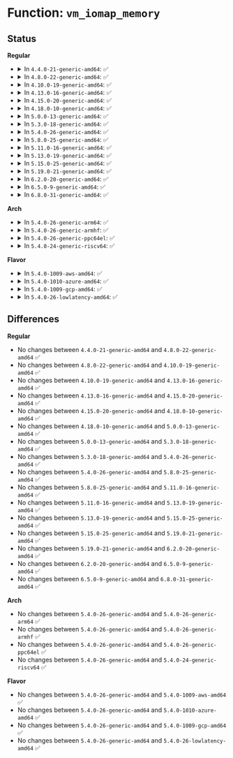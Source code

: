 # Function: <code>vm_iomap_memory</code>

## Status
<b>Regular</b>
<ul>
<li>
<details>
<summary>In <code>4.4.0-21-generic-amd64</code>: ✅</summary>

```c
int vm_iomap_memory(struct vm_area_struct * vma, phys_addr_t start, long unsigned int len)
```

```json
{
  "name": "vm_iomap_memory",
  "collision_type": "Unique Global",
  "inline_type": "No",
  "funcs": [
    {
      "addr": 18446744071580683392,
      "name": "vm_iomap_memory",
      "external": true,
      "loc": "mm/memory.c:1765",
      "file": "mm/memory.c",
      "inline": "seen, unknown",
      "caller_inline": [],
      "caller_func": [
        "drivers/video/fbdev/core/fbmem.c:fb_mmap",
        "drivers/char/hpet.c:hpet_mmap",
        "drivers/vme/vme.c:vme_master_mmap"
      ]
    }
  ],
  "symbols": [
    {
      "addr": 18446744071580683392,
      "name": "vm_iomap_memory",
      "section": ".text",
      "bind": "STB_GLOBAL",
      "size": 117
    }
  ]
}
```
</details>
</li>
<li>
<details>
<summary>In <code>4.8.0-22-generic-amd64</code>: ✅</summary>

```c
int vm_iomap_memory(struct vm_area_struct * vma, phys_addr_t start, long unsigned int len)
```

```json
{
  "name": "vm_iomap_memory",
  "collision_type": "Unique Global",
  "inline_type": "No",
  "funcs": [
    {
      "addr": 18446744071580796528,
      "name": "vm_iomap_memory",
      "external": true,
      "loc": "mm/memory.c:1828",
      "file": "mm/memory.c",
      "inline": "seen, unknown",
      "caller_inline": [],
      "caller_func": [
        "drivers/video/fbdev/core/fbmem.c:fb_mmap",
        "drivers/char/hpet.c:hpet_mmap",
        "drivers/vme/vme.c:vme_master_mmap"
      ]
    }
  ],
  "symbols": [
    {
      "addr": 18446744071580796528,
      "name": "vm_iomap_memory",
      "section": ".text",
      "bind": "STB_GLOBAL",
      "size": 117
    }
  ]
}
```
</details>
</li>
<li>
<details>
<summary>In <code>4.10.0-19-generic-amd64</code>: ✅</summary>

```c
int vm_iomap_memory(struct vm_area_struct * vma, phys_addr_t start, long unsigned int len)
```

```json
{
  "name": "vm_iomap_memory",
  "collision_type": "Unique Global",
  "inline_type": "No",
  "funcs": [
    {
      "addr": 18446744071580860800,
      "name": "vm_iomap_memory",
      "external": true,
      "loc": "mm/memory.c:1828",
      "file": "mm/memory.c",
      "inline": "seen, unknown",
      "caller_inline": [],
      "caller_func": [
        "drivers/video/fbdev/core/fbmem.c:fb_mmap",
        "drivers/char/hpet.c:hpet_mmap",
        "drivers/vme/vme.c:vme_master_mmap"
      ]
    }
  ],
  "symbols": [
    {
      "addr": 18446744071580860800,
      "name": "vm_iomap_memory",
      "section": ".text",
      "bind": "STB_GLOBAL",
      "size": 117
    }
  ]
}
```
</details>
</li>
<li>
<details>
<summary>In <code>4.13.0-16-generic-amd64</code>: ✅</summary>

```c
int vm_iomap_memory(struct vm_area_struct * vma, phys_addr_t start, long unsigned int len)
```

```json
{
  "name": "vm_iomap_memory",
  "collision_type": "Unique Global",
  "inline_type": "No",
  "funcs": [
    {
      "addr": 18446744071580905632,
      "name": "vm_iomap_memory",
      "external": true,
      "loc": "mm/memory.c:2014",
      "file": "mm/memory.c",
      "inline": "seen, unknown",
      "caller_inline": [],
      "caller_func": [
        "drivers/video/fbdev/core/fbmem.c:fb_mmap",
        "drivers/char/hpet.c:hpet_mmap",
        "drivers/vme/vme.c:vme_master_mmap"
      ]
    }
  ],
  "symbols": [
    {
      "addr": 18446744071580905632,
      "name": "vm_iomap_memory",
      "section": ".text",
      "bind": "STB_GLOBAL",
      "size": 108
    }
  ]
}
```
</details>
</li>
<li>
<details>
<summary>In <code>4.15.0-20-generic-amd64</code>: ✅</summary>

```c
int vm_iomap_memory(struct vm_area_struct * vma, phys_addr_t start, long unsigned int len)
```

```json
{
  "name": "vm_iomap_memory",
  "collision_type": "Unique Global",
  "inline_type": "No",
  "funcs": [
    {
      "addr": 18446744071581005376,
      "name": "vm_iomap_memory",
      "external": true,
      "loc": "mm/memory.c:2131",
      "file": "mm/memory.c",
      "inline": "seen, unknown",
      "caller_inline": [],
      "caller_func": [
        "drivers/video/fbdev/core/fbmem.c:fb_mmap",
        "drivers/char/hpet.c:hpet_mmap",
        "drivers/vme/vme.c:vme_master_mmap"
      ]
    }
  ],
  "symbols": [
    {
      "addr": 18446744071581005376,
      "name": "vm_iomap_memory",
      "section": ".text",
      "bind": "STB_GLOBAL",
      "size": 108
    }
  ]
}
```
</details>
</li>
<li>
<details>
<summary>In <code>4.18.0-10-generic-amd64</code>: ✅</summary>

```c
int vm_iomap_memory(struct vm_area_struct * vma, phys_addr_t start, long unsigned int len)
```

```json
{
  "name": "vm_iomap_memory",
  "collision_type": "Unique Global",
  "inline_type": "No",
  "funcs": [
    {
      "addr": 18446744071581135840,
      "name": "vm_iomap_memory",
      "external": true,
      "loc": "mm/memory.c:2173",
      "file": "mm/memory.c",
      "inline": "seen, unknown",
      "caller_inline": [],
      "caller_func": [
        "drivers/video/fbdev/core/fbmem.c:fb_mmap",
        "drivers/char/hpet.c:hpet_mmap",
        "drivers/vme/vme.c:vme_master_mmap"
      ]
    }
  ],
  "symbols": [
    {
      "addr": 18446744071581135840,
      "name": "vm_iomap_memory",
      "section": ".text",
      "bind": "STB_GLOBAL",
      "size": 108
    }
  ]
}
```
</details>
</li>
<li>
<details>
<summary>In <code>5.0.0-13-generic-amd64</code>: ✅</summary>

```c
int vm_iomap_memory(struct vm_area_struct * vma, phys_addr_t start, long unsigned int len)
```

```json
{
  "name": "vm_iomap_memory",
  "collision_type": "Unique Global",
  "inline_type": "No",
  "funcs": [
    {
      "addr": 18446744071581218672,
      "name": "vm_iomap_memory",
      "external": true,
      "loc": "mm/memory.c:1909",
      "file": "mm/memory.c",
      "inline": "seen, unknown",
      "caller_inline": [],
      "caller_func": [
        "drivers/video/fbdev/core/fbmem.c:fb_mmap",
        "drivers/char/hpet.c:hpet_mmap",
        "drivers/vme/vme.c:vme_master_mmap"
      ]
    }
  ],
  "symbols": [
    {
      "addr": 18446744071581218672,
      "name": "vm_iomap_memory",
      "section": ".text",
      "bind": "STB_GLOBAL",
      "size": 108
    }
  ]
}
```
</details>
</li>
<li>
<details>
<summary>In <code>5.3.0-18-generic-amd64</code>: ✅</summary>

```c
int vm_iomap_memory(struct vm_area_struct * vma, phys_addr_t start, long unsigned int len)
```

```json
{
  "name": "vm_iomap_memory",
  "collision_type": "Unique Global",
  "inline_type": "No",
  "funcs": [
    {
      "addr": 18446744071581291968,
      "name": "vm_iomap_memory",
      "external": true,
      "loc": "mm/memory.c:1966",
      "file": "mm/memory.c",
      "inline": "seen, unknown",
      "caller_inline": [],
      "caller_func": [
        "drivers/video/fbdev/core/fbmem.c:fb_mmap",
        "drivers/char/hpet.c:hpet_mmap",
        "drivers/vme/vme.c:vme_master_mmap"
      ]
    }
  ],
  "symbols": [
    {
      "addr": 18446744071581291968,
      "name": "vm_iomap_memory",
      "section": ".text",
      "bind": "STB_GLOBAL",
      "size": 111
    }
  ]
}
```
</details>
</li>
<li>
<details>
<summary>In <code>5.4.0-26-generic-amd64</code>: ✅</summary>

```c
int vm_iomap_memory(struct vm_area_struct * vma, phys_addr_t start, long unsigned int len)
```

```json
{
  "name": "vm_iomap_memory",
  "collision_type": "Unique Global",
  "inline_type": "No",
  "funcs": [
    {
      "addr": 18446744071581350704,
      "name": "vm_iomap_memory",
      "external": true,
      "loc": "mm/memory.c:1971",
      "file": "mm/memory.c",
      "inline": "seen, unknown",
      "caller_inline": [],
      "caller_func": [
        "drivers/video/fbdev/core/fbmem.c:fb_mmap",
        "drivers/char/hpet.c:hpet_mmap",
        "drivers/vme/vme.c:vme_master_mmap"
      ]
    }
  ],
  "symbols": [
    {
      "addr": 18446744071581350704,
      "name": "vm_iomap_memory",
      "section": ".text",
      "bind": "STB_GLOBAL",
      "size": 111
    }
  ]
}
```
</details>
</li>
<li>
<details>
<summary>In <code>5.8.0-25-generic-amd64</code>: ✅</summary>

```c
int vm_iomap_memory(struct vm_area_struct * vma, phys_addr_t start, long unsigned int len)
```

```json
{
  "name": "vm_iomap_memory",
  "collision_type": "Unique Global",
  "inline_type": "No",
  "funcs": [
    {
      "addr": 18446744071581547728,
      "name": "vm_iomap_memory",
      "external": true,
      "loc": "mm/memory.c:2170",
      "file": "mm/memory.c",
      "inline": "seen, unknown",
      "caller_inline": [],
      "caller_func": [
        "drivers/video/fbdev/core/fbmem.c:fb_mmap",
        "drivers/char/hpet.c:hpet_mmap",
        "drivers/vme/vme.c:vme_master_mmap"
      ]
    }
  ],
  "symbols": [
    {
      "addr": 18446744071581547728,
      "name": "vm_iomap_memory",
      "section": ".text",
      "bind": "STB_GLOBAL",
      "size": 113
    }
  ]
}
```
</details>
</li>
<li>
<details>
<summary>In <code>5.11.0-16-generic-amd64</code>: ✅</summary>

```c
int vm_iomap_memory(struct vm_area_struct * vma, phys_addr_t start, long unsigned int len)
```

```json
{
  "name": "vm_iomap_memory",
  "collision_type": "Unique Global",
  "inline_type": "No",
  "funcs": [
    {
      "addr": 18446744071581591024,
      "name": "vm_iomap_memory",
      "external": true,
      "loc": "mm/memory.c:2347",
      "file": "mm/memory.c",
      "inline": "seen, unknown",
      "caller_inline": [],
      "caller_func": [
        "drivers/video/fbdev/core/fbmem.c:fb_mmap",
        "drivers/char/hpet.c:hpet_mmap",
        "drivers/vme/vme.c:vme_master_mmap"
      ]
    }
  ],
  "symbols": [
    {
      "addr": 18446744071581591024,
      "name": "vm_iomap_memory",
      "section": ".text",
      "bind": "STB_GLOBAL",
      "size": 123
    }
  ]
}
```
</details>
</li>
<li>
<details>
<summary>In <code>5.13.0-19-generic-amd64</code>: ✅</summary>

```c
int vm_iomap_memory(struct vm_area_struct * vma, phys_addr_t start, long unsigned int len)
```

```json
{
  "name": "vm_iomap_memory",
  "collision_type": "Unique Global",
  "inline_type": "No",
  "funcs": [
    {
      "addr": 18446744071581613712,
      "name": "vm_iomap_memory",
      "external": true,
      "loc": "mm/memory.c:2376",
      "file": "mm/memory.c",
      "inline": "seen, unknown",
      "caller_inline": [],
      "caller_func": [
        "drivers/video/fbdev/core/fbmem.c:fb_mmap",
        "drivers/char/hpet.c:hpet_mmap",
        "drivers/vme/vme.c:vme_master_mmap"
      ]
    }
  ],
  "symbols": [
    {
      "addr": 18446744071581613712,
      "name": "vm_iomap_memory",
      "section": ".text",
      "bind": "STB_GLOBAL",
      "size": 121
    }
  ]
}
```
</details>
</li>
<li>
<details>
<summary>In <code>5.15.0-25-generic-amd64</code>: ✅</summary>

```c
int vm_iomap_memory(struct vm_area_struct * vma, phys_addr_t start, long unsigned int len)
```

```json
{
  "name": "vm_iomap_memory",
  "collision_type": "Unique Global",
  "inline_type": "No",
  "funcs": [
    {
      "addr": 18446744071581880752,
      "name": "vm_iomap_memory",
      "external": true,
      "loc": "mm/memory.c:2471",
      "file": "mm/memory.c",
      "inline": "seen, unknown",
      "caller_inline": [],
      "caller_func": [
        "drivers/video/fbdev/core/fbmem.c:fb_mmap",
        "drivers/char/hpet.c:hpet_mmap",
        "drivers/vme/vme.c:vme_master_mmap"
      ]
    }
  ],
  "symbols": [
    {
      "addr": 18446744071581880752,
      "name": "vm_iomap_memory",
      "section": ".text",
      "bind": "STB_GLOBAL",
      "size": 121
    }
  ]
}
```
</details>
</li>
<li>
<details>
<summary>In <code>5.19.0-21-generic-amd64</code>: ✅</summary>

```c
int vm_iomap_memory(struct vm_area_struct * vma, phys_addr_t start, long unsigned int len)
```

```json
{
  "name": "vm_iomap_memory",
  "collision_type": "Unique Global",
  "inline_type": "No",
  "funcs": [
    {
      "addr": 18446744071582280560,
      "name": "vm_iomap_memory",
      "external": true,
      "loc": "mm/memory.c:2564",
      "file": "mm/memory.c",
      "inline": "seen, unknown",
      "caller_inline": [],
      "caller_func": [
        "drivers/video/fbdev/core/fbmem.c:fb_mmap",
        "drivers/char/hpet.c:hpet_mmap",
        "drivers/vme/vme.c:vme_master_mmap"
      ]
    }
  ],
  "symbols": [
    {
      "addr": 18446744071582280560,
      "name": "vm_iomap_memory",
      "section": ".text",
      "bind": "STB_GLOBAL",
      "size": 177
    }
  ]
}
```
</details>
</li>
<li>
<details>
<summary>In <code>6.2.0-20-generic-amd64</code>: ✅</summary>

```c
int vm_iomap_memory(struct vm_area_struct * vma, phys_addr_t start, long unsigned int len)
```

```json
{
  "name": "vm_iomap_memory",
  "collision_type": "Unique Global",
  "inline_type": "No",
  "funcs": [
    {
      "addr": 18446744071582773104,
      "name": "vm_iomap_memory",
      "external": true,
      "loc": "mm/memory.c:2535",
      "file": "mm/memory.c",
      "inline": "seen, unknown",
      "caller_inline": [],
      "caller_func": [
        "drivers/video/fbdev/core/fbmem.c:fb_mmap",
        "drivers/char/hpet.c:hpet_mmap",
        "drivers/staging/vme_user/vme.c:vme_master_mmap"
      ]
    }
  ],
  "symbols": [
    {
      "addr": 18446744071582773104,
      "name": "vm_iomap_memory",
      "section": ".text",
      "bind": "STB_GLOBAL",
      "size": 174
    }
  ]
}
```
</details>
</li>
<li>
<details>
<summary>In <code>6.5.0-9-generic-amd64</code>: ✅</summary>

```c
int vm_iomap_memory(struct vm_area_struct * vma, phys_addr_t start, long unsigned int len)
```

```json
{
  "name": "vm_iomap_memory",
  "collision_type": "Unique Global",
  "inline_type": "No",
  "funcs": [
    {
      "addr": 18446744071582989280,
      "name": "vm_iomap_memory",
      "external": true,
      "loc": "mm/memory.c:2535",
      "file": "mm/memory.c",
      "inline": "seen, unknown",
      "caller_inline": [],
      "caller_func": [
        "drivers/video/fbdev/core/fbmem.c:fb_mmap",
        "drivers/char/hpet.c:hpet_mmap",
        "drivers/staging/vme_user/vme.c:vme_master_mmap"
      ]
    }
  ],
  "symbols": [
    {
      "addr": 18446744071582989280,
      "name": "vm_iomap_memory",
      "section": ".text",
      "bind": "STB_GLOBAL",
      "size": 177
    }
  ]
}
```
</details>
</li>
<li>
<details>
<summary>In <code>6.8.0-31-generic-amd64</code>: ✅</summary>

```c
int vm_iomap_memory(struct vm_area_struct * vma, phys_addr_t start, long unsigned int len)
```

```json
{
  "name": "vm_iomap_memory",
  "collision_type": "Unique Global",
  "inline_type": "No",
  "funcs": [
    {
      "addr": 18446744071583164528,
      "name": "vm_iomap_memory",
      "external": true,
      "loc": "mm/memory.c:2558",
      "file": "mm/memory.c",
      "inline": "seen, unknown",
      "caller_inline": [],
      "caller_func": [
        "drivers/video/fbdev/core/fb_io_fops.c:fb_io_mmap",
        "drivers/char/hpet.c:hpet_mmap",
        "drivers/staging/vme_user/vme.c:vme_master_mmap"
      ]
    }
  ],
  "symbols": [
    {
      "addr": 18446744071583164528,
      "name": "vm_iomap_memory",
      "section": ".text",
      "bind": "STB_GLOBAL",
      "size": 177
    }
  ]
}
```
</details>
</li>
</ul>
<b>Arch</b>
<ul>
<li>
<details>
<summary>In <code>5.4.0-26-generic-arm64</code>: ✅</summary>

```c
int vm_iomap_memory(struct vm_area_struct * vma, phys_addr_t start, long unsigned int len)
```

```json
{
  "name": "vm_iomap_memory",
  "collision_type": "Unique Global",
  "inline_type": "No",
  "funcs": [
    {
      "addr": 18446603336492755968,
      "name": "vm_iomap_memory",
      "external": true,
      "loc": "mm/memory.c:1971",
      "file": "mm/memory.c",
      "inline": "seen, unknown",
      "caller_inline": [],
      "caller_func": [
        "drivers/video/fbdev/core/fbmem.c:fb_mmap",
        "drivers/vme/vme.c:vme_master_mmap"
      ]
    }
  ],
  "symbols": [
    {
      "addr": 18446603336492755968,
      "name": "vm_iomap_memory",
      "section": ".text",
      "bind": "STB_GLOBAL",
      "size": 144
    }
  ]
}
```
</details>
</li>
<li>
<details>
<summary>In <code>5.4.0-26-generic-armhf</code>: ✅</summary>

```c
int vm_iomap_memory(struct vm_area_struct * vma, phys_addr_t start, long unsigned int len)
```

```json
{
  "name": "vm_iomap_memory",
  "collision_type": "Unique Global",
  "inline_type": "No",
  "funcs": [
    {
      "addr": 3226565552,
      "name": "vm_iomap_memory",
      "external": true,
      "loc": "mm/memory.c:1971",
      "file": "mm/memory.c",
      "inline": "seen, unknown",
      "caller_inline": [],
      "caller_func": [
        "drivers/video/fbdev/core/fbmem.c:fb_mmap",
        "drivers/vme/vme.c:vme_master_mmap"
      ]
    }
  ],
  "symbols": [
    {
      "addr": 3226565552,
      "name": "vm_iomap_memory",
      "section": ".text",
      "bind": "STB_GLOBAL",
      "size": 132
    }
  ]
}
```
</details>
</li>
<li>
<details>
<summary>In <code>5.4.0-26-generic-ppc64el</code>: ✅</summary>

```c
int vm_iomap_memory(struct vm_area_struct * vma, phys_addr_t start, long unsigned int len)
```

```json
{
  "name": "vm_iomap_memory",
  "collision_type": "Unique Global",
  "inline_type": "No",
  "funcs": [
    {
      "addr": 13835058055286117648,
      "name": "vm_iomap_memory",
      "external": true,
      "loc": "mm/memory.c:1971",
      "file": "mm/memory.c",
      "inline": "seen, unknown",
      "caller_inline": [],
      "caller_func": [
        "drivers/video/fbdev/core/fbmem.c:fb_mmap",
        "drivers/vme/vme.c:vme_master_mmap"
      ]
    }
  ],
  "symbols": [
    {
      "addr": 13835058055286117648,
      "name": "vm_iomap_memory",
      "section": ".text",
      "bind": "STB_GLOBAL",
      "size": 136
    }
  ]
}
```
</details>
</li>
<li>
<details>
<summary>In <code>5.4.0-24-generic-riscv64</code>: ✅</summary>

```c
int vm_iomap_memory(struct vm_area_struct * vma, phys_addr_t start, long unsigned int len)
```

```json
{
  "name": "vm_iomap_memory",
  "collision_type": "Unique Global",
  "inline_type": "No",
  "funcs": [
    {
      "addr": 18446743936272737674,
      "name": "vm_iomap_memory",
      "external": true,
      "loc": "mm/memory.c:1971",
      "file": "mm/memory.c",
      "inline": "seen, unknown",
      "caller_inline": [],
      "caller_func": [
        "drivers/video/fbdev/core/fbmem.c:fb_mmap",
        "drivers/vme/vme.c:vme_master_mmap"
      ]
    }
  ],
  "symbols": [
    {
      "addr": 18446743936272737674,
      "name": "vm_iomap_memory",
      "section": ".text",
      "bind": "STB_GLOBAL",
      "size": 124
    }
  ]
}
```
</details>
</li>
</ul>
<b>Flavor</b>
<ul>
<li>
<details>
<summary>In <code>5.4.0-1009-aws-amd64</code>: ✅</summary>

```c
int vm_iomap_memory(struct vm_area_struct * vma, phys_addr_t start, long unsigned int len)
```

```json
{
  "name": "vm_iomap_memory",
  "collision_type": "Unique Global",
  "inline_type": "No",
  "funcs": [
    {
      "addr": 18446744071581319552,
      "name": "vm_iomap_memory",
      "external": true,
      "loc": "mm/memory.c:1971",
      "file": "mm/memory.c",
      "inline": "seen, unknown",
      "caller_inline": [],
      "caller_func": [
        "drivers/video/fbdev/core/fbmem.c:fb_mmap",
        "drivers/char/hpet.c:hpet_mmap",
        "drivers/vme/vme.c:vme_master_mmap"
      ]
    }
  ],
  "symbols": [
    {
      "addr": 18446744071581319552,
      "name": "vm_iomap_memory",
      "section": ".text",
      "bind": "STB_GLOBAL",
      "size": 111
    }
  ]
}
```
</details>
</li>
<li>
<details>
<summary>In <code>5.4.0-1010-azure-amd64</code>: ✅</summary>

```c
int vm_iomap_memory(struct vm_area_struct * vma, phys_addr_t start, long unsigned int len)
```

```json
{
  "name": "vm_iomap_memory",
  "collision_type": "Unique Global",
  "inline_type": "No",
  "funcs": [
    {
      "addr": 18446744071581263632,
      "name": "vm_iomap_memory",
      "external": true,
      "loc": "mm/memory.c:1971",
      "file": "mm/memory.c",
      "inline": "seen, unknown",
      "caller_inline": [],
      "caller_func": [
        "drivers/video/fbdev/core/fbmem.c:fb_mmap",
        "drivers/char/hpet.c:hpet_mmap",
        "drivers/vme/vme.c:vme_master_mmap"
      ]
    }
  ],
  "symbols": [
    {
      "addr": 18446744071581263632,
      "name": "vm_iomap_memory",
      "section": ".text",
      "bind": "STB_GLOBAL",
      "size": 111
    }
  ]
}
```
</details>
</li>
<li>
<details>
<summary>In <code>5.4.0-1009-gcp-amd64</code>: ✅</summary>

```c
int vm_iomap_memory(struct vm_area_struct * vma, phys_addr_t start, long unsigned int len)
```

```json
{
  "name": "vm_iomap_memory",
  "collision_type": "Unique Global",
  "inline_type": "No",
  "funcs": [
    {
      "addr": 18446744071581310752,
      "name": "vm_iomap_memory",
      "external": true,
      "loc": "mm/memory.c:1971",
      "file": "mm/memory.c",
      "inline": "seen, unknown",
      "caller_inline": [],
      "caller_func": [
        "drivers/video/fbdev/core/fbmem.c:fb_mmap",
        "drivers/char/hpet.c:hpet_mmap",
        "drivers/vme/vme.c:vme_master_mmap"
      ]
    }
  ],
  "symbols": [
    {
      "addr": 18446744071581310752,
      "name": "vm_iomap_memory",
      "section": ".text",
      "bind": "STB_GLOBAL",
      "size": 111
    }
  ]
}
```
</details>
</li>
<li>
<details>
<summary>In <code>5.4.0-26-lowlatency-amd64</code>: ✅</summary>

```c
int vm_iomap_memory(struct vm_area_struct * vma, phys_addr_t start, long unsigned int len)
```

```json
{
  "name": "vm_iomap_memory",
  "collision_type": "Unique Global",
  "inline_type": "No",
  "funcs": [
    {
      "addr": 18446744071581374752,
      "name": "vm_iomap_memory",
      "external": true,
      "loc": "mm/memory.c:1971",
      "file": "mm/memory.c",
      "inline": "seen, unknown",
      "caller_inline": [],
      "caller_func": [
        "drivers/video/fbdev/core/fbmem.c:fb_mmap",
        "drivers/char/hpet.c:hpet_mmap",
        "drivers/vme/vme.c:vme_master_mmap"
      ]
    }
  ],
  "symbols": [
    {
      "addr": 18446744071581374752,
      "name": "vm_iomap_memory",
      "section": ".text",
      "bind": "STB_GLOBAL",
      "size": 111
    }
  ]
}
```
</details>
</li>
</ul>

## Differences
<b>Regular</b>
<ul>
<li>
No changes between <code>4.4.0-21-generic-amd64</code> and <code>4.8.0-22-generic-amd64</code> ✅
</li>
<li>
No changes between <code>4.8.0-22-generic-amd64</code> and <code>4.10.0-19-generic-amd64</code> ✅
</li>
<li>
No changes between <code>4.10.0-19-generic-amd64</code> and <code>4.13.0-16-generic-amd64</code> ✅
</li>
<li>
No changes between <code>4.13.0-16-generic-amd64</code> and <code>4.15.0-20-generic-amd64</code> ✅
</li>
<li>
No changes between <code>4.15.0-20-generic-amd64</code> and <code>4.18.0-10-generic-amd64</code> ✅
</li>
<li>
No changes between <code>4.18.0-10-generic-amd64</code> and <code>5.0.0-13-generic-amd64</code> ✅
</li>
<li>
No changes between <code>5.0.0-13-generic-amd64</code> and <code>5.3.0-18-generic-amd64</code> ✅
</li>
<li>
No changes between <code>5.3.0-18-generic-amd64</code> and <code>5.4.0-26-generic-amd64</code> ✅
</li>
<li>
No changes between <code>5.4.0-26-generic-amd64</code> and <code>5.8.0-25-generic-amd64</code> ✅
</li>
<li>
No changes between <code>5.8.0-25-generic-amd64</code> and <code>5.11.0-16-generic-amd64</code> ✅
</li>
<li>
No changes between <code>5.11.0-16-generic-amd64</code> and <code>5.13.0-19-generic-amd64</code> ✅
</li>
<li>
No changes between <code>5.13.0-19-generic-amd64</code> and <code>5.15.0-25-generic-amd64</code> ✅
</li>
<li>
No changes between <code>5.15.0-25-generic-amd64</code> and <code>5.19.0-21-generic-amd64</code> ✅
</li>
<li>
No changes between <code>5.19.0-21-generic-amd64</code> and <code>6.2.0-20-generic-amd64</code> ✅
</li>
<li>
No changes between <code>6.2.0-20-generic-amd64</code> and <code>6.5.0-9-generic-amd64</code> ✅
</li>
<li>
No changes between <code>6.5.0-9-generic-amd64</code> and <code>6.8.0-31-generic-amd64</code> ✅
</li>
</ul>
<b>Arch</b>
<ul>
<li>
No changes between <code>5.4.0-26-generic-amd64</code> and <code>5.4.0-26-generic-arm64</code> ✅
</li>
<li>
No changes between <code>5.4.0-26-generic-amd64</code> and <code>5.4.0-26-generic-armhf</code> ✅
</li>
<li>
No changes between <code>5.4.0-26-generic-amd64</code> and <code>5.4.0-26-generic-ppc64el</code> ✅
</li>
<li>
No changes between <code>5.4.0-26-generic-amd64</code> and <code>5.4.0-24-generic-riscv64</code> ✅
</li>
</ul>
<b>Flavor</b>
<ul>
<li>
No changes between <code>5.4.0-26-generic-amd64</code> and <code>5.4.0-1009-aws-amd64</code> ✅
</li>
<li>
No changes between <code>5.4.0-26-generic-amd64</code> and <code>5.4.0-1010-azure-amd64</code> ✅
</li>
<li>
No changes between <code>5.4.0-26-generic-amd64</code> and <code>5.4.0-1009-gcp-amd64</code> ✅
</li>
<li>
No changes between <code>5.4.0-26-generic-amd64</code> and <code>5.4.0-26-lowlatency-amd64</code> ✅
</li>
</ul>
